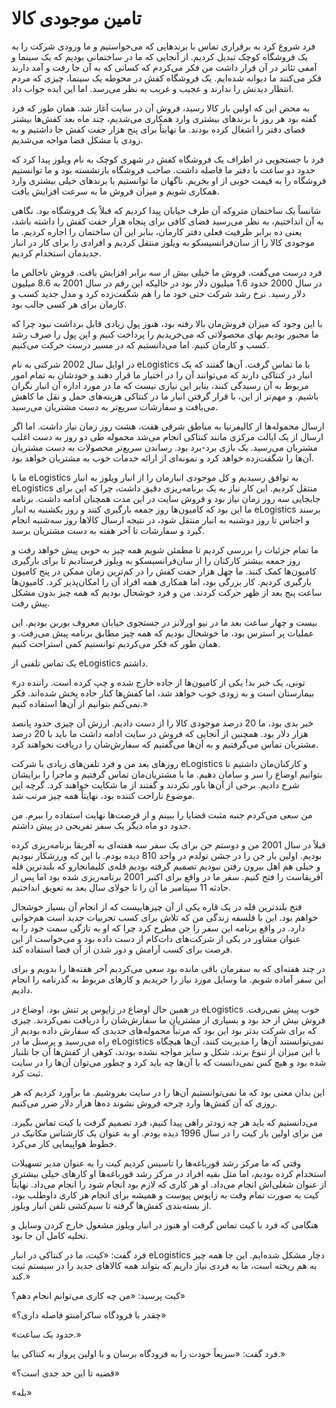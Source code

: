 # تامین موجودی کالا

فرد شروع کرد به برقراری تماس با برندهایی که می‌خواستیم و ما ورودی شرکت را به یک فروشگاه کوچک تبدیل کردیم. از آنجایی که ما در ساختمانی بودیم که یک سینما و آمفی تئاتر در آن قرار داشت من فکر می‌کردم که کسانی که به آن جا رفت و آمد دارند فکر می‌کنند ما دیوانه شده‌ایم. یک فروشگاه کفش در محوطه یک سینما، چیزی که مردم انتظار دیدنش را ندارند و عجیب و غریب به نظر می‌رسد. اما این ایده جواب داد.

به محض این که اولین بار کالا رسید، فروش آن در سایت آغاز شد. همان طور که فرد گفته بود هر روز با برندهای بیشتری وارد همکاری می‌شدیم، چند ماه بعد کفش‌ها بیشتر فضای دفتر را اشغال کرده بودند. ما نهایتاً برای پنج هزار جفت کفش جا داشتیم و به زودی با مشکل فضا مواجه می‌شدیم.

فرد با جستجویی در اطراف یک فروشگاه کفش در شهری کوچک به نام ویلوز پیدا کرد که حدود دو ساعت با دفتر ما فاصله داشت. صاحب فروشگاه بازنشسته بود و ما توانستیم فروشگاه را به قیمت خوبی از او بخریم. ناگهان ما توانستیم با برندهای خیلی بیشتری وارد همکاری شویم و میزان فروش ما به سرعت افزایش یافت.

شانساً یک ساختمان متروکه آن طرف خیابان پیدا کردیم که قبلاً یک فروشگاه بود. نگاهی به آن انداختیم، به نظر می‌رسید فضای کافی برای پنجاه هزار جفت کفش را داشته باشد، یعنی ده برابر ظرفیت فعلی دفتر کارمان، بنابر این آن ساختمان را اجاره کردیم. ما موجودی کالا را از سان‌فرانسیسکو به ویلوز منتقل کردیم و افرادی را برای کار در انبار جدیدمان استخدام کردیم.

فرد درست می‌گفت، فروش ما خیلی بیش از سه برابر افزایش یافت. فروش ناخالص ما در سال 2000 حدود 1.6 میلیون دلار بود در حالیکه این رقم در سال 2001 به 8.6 میلیون دلار رسید. نرخ رشد شرکت حتی خود ما را هم شگفت‌زده کرد و مدل جدید کسب و کارمان برای هر کسی جالب بود.

با این وجود که میزان فروش‌مان بالا رفته بود، هنوز پول زیادی قابل برداشت نبود چرا که ما مجبور بودیم بهای محصولاتی که می‌خریدیم را پرداخت کنیم و این پول را صرف رشد کسب و کارمان کنیم. اما می‌دانستیم که در مسیر درست حرکت می‌کنیم.

در اوایل سال 2002 شرکتی به نام eLogistics با ما تماس گرفت. آن‌ها گفتند که یک انبار در کنتاکی دارند که می‌توانند آن را در اختیار ما قرار دهند و خودشان به تمام امور مربوط به آن رسیدگی کنند، بنابر این نیازی نیست که ما در مورد اداره آن انبار نگران باشیم. و مهم‌تر از این، با قرار گرفتن انبار ما در کنتاکی هزینه‌های حمل و نقل ما کاهش می‌یافت و سفارشات سریع‌تر به دست مشتریان می‌رسید.

ارسال محموله‌ها از کالیفرنیا به مناطق شرقی هفت، هشت روز زمان نیاز داشت. اما اگر ارسال از یک ایالت مرکزی مانند کنتاکی انجام می‌شد محموله طی دو روز به دست اغلب مشتریان می‌رسید. یک بازی برد-برد بود. رساندن سریع‌تر محصولات به دست مشتریان آن‌ها را شگفت‌زده خواهد کرد و نمونه‌ای از ارائه خدمات خوب به مشتریان خواهد بود.

ما با eLogistics به توافق رسیدیم و کل موجودی انبارمان را از انبار ویلوز به انبار eLogistics منتقل کردیم. این کار نیاز به یک برنامه‌ریزی دقیق داشت، چرا که این برای جابجایی سه روز زمان نیاز بود و فروش سایت در این مدت همچنان ادامه داشت. برنامه ما این بود که کامیون‌ها روز جمعه بارگیری کنند و روز یکشنبه به انبار eLogistics برسند و اجناس تا روز دوشنبه به انبار منتقل شود، در نتیجه ارسال کالاها روز سه‌شنبه انجام گیرد و سفارشات تا آخر هفته به دست مشتریان برسد.

ما تمام جزئیات را بررسی کردیم تا مطمئن شویم همه چیز به خوبی پیش خواهد رفت و روز جمعه بیشتر کارکنان را از سان‌فرانسیسکو به ویلوز فرستادیم تا برای بارگیری کامیون‌ها کمک کنند. ما چهل هزار جفت کفش را در کم‌ترین زمان ممکن در پنج کامیون بارگیری کردیم. کار بزرگی بود، اما همکاری همه افراد آن را امکان‌پذیر کرد. کامیون‌ها ساعت پنج بعد از ظهر حرکت کردند. من و فرد خوشحال بودیم که همه چیز بدون مشکل پیش رفت.

بیست و چهار ساعت بعد ما در نیو اورلانز در جستجوی خیابان معروف بوربن بودیم. این عملیات پر استرس بود، ما خوشحال بودیم که همه چیز مطابق برنامه پیش می‌رفت. و همان طور که فکر می‌کردیم توانستیم کمی استراحت کنیم.

یک تماس تلفنی از eLogistics داشتم.

«تونی، یک خبر بد! یکی از کامیون‌ها از جاده خارج شده و چپ کرده است. راننده در بیمارستان است و به زودی خوب خواهد شد، اما کفش‌ها کنار جاده پخش شده‌اند. فکر نمی‌کنم بتوانیم از آن‌ها استفاده کنیم.»

خبر بدی بود، ما 20 درصد موجودی کالا را از دست دادیم. ارزش آن چیزی حدود پانصد هزار دلار بود. همچنین از آنجایی که فروش در سایت ادامه داشت ما باید با 20 درصد مشتریان تماس می‌گرفتیم و به آن‌ها می‌گفتیم که سفارش‌شان را دریافت نخواهند کرد.

روزهای بعد من و فرد تلفن‌های زیادی با شرکت eLogistics و کارکنان‌مان داشتیم تا بتوانیم اوضاع را سر و سامان دهیم. ما با مشتریان‌مان تماس گرفتیم و ماجرا را برایشان شرح دادیم. برخی از آن‌ها باور نکردند و گفتند از ما شکایت خواهند کرد. گرچه این موضوع ناراحت کننده بود، نهایتاً همه چیز مرتب شد.

من سعی می‌کردم جنبه مثبت قضایا را ببینم و از فرصت‌ها نهایت استفاده را ببرم. من حدود دو ماه دیگر یک سفر تفریحی در پیش داشتم.

قبلاً در سال 2001 من و دوستم جن برای یک سفر سه هفته‌ای به آفریقا برنامه‌ریزی کرده بودیم. اولین بار جن را در جشن تولدم در واحد 810 دیده بودم. با این که ورزشکار نبودیم و خیلی هم اهل بیرون رفتن نبودیم تصمیم گرفته بودیم قله‌ی کلیمانجارو که بلندترین قله آفریقاست را فتح کنیم. سفر ما در واقع برای اکتبر 2001 برنامه‌ریزی شده بود اما پس از حادثه 11 سپتامبر ما آن را تا جولای سال بعد به تعویق انداختیم.

فتح بلندترین قله در یک قاره یکی از آن چیزهاییست که از انجام آن بسیار خوشحال خواهم بود. این با فلسفه زندگی من که تلاش برای کسب تجربیات جدید است هم‌خوانی دارد. در واقع برنامه این سفر را جن مطرح کرد چرا که او به تازگی سمت خود را به عنوان مشاور در یکی از شرکت‌های دات‌کام از دست داده بود و می‌خواست از این فرصت برای کسب آرامش و دور شدن از آن فضا استفاده کند.

در چند هفته‌ای که به سفرمان باقی مانده بود سعی می‌کردیم آخر هفته‌ها را بدویم و برای این سفر آماده شویم. ما وسایل مورد نیاز را خریدیم و کارهای مربوط به گذرنامه را انجام دادیم.

در همین حال اوضاع در زاپوس پر تنش بود. اوضاع در eLogistics خوب پیش نمی‌رفت. فروش بیش از حد بود و بسیاری از مشتریان ما سفارش‌شان را دریافت نمی‌کردند. چیزی که برای شرکت بدتر بود این بود که مرتباً محموله‌های جدیدی که سفارش داده بودیم از راه می‌رسید و پرسنل ما در eLogistics نمی‌توانستند آن‌ها را مدیریت کنند، آن‌ها هیچگاه با این میزان از تنوع برند، شکل و سایز مواجه نشده بودند، کوهی از کفش‌ها آن جا تلنبار شده بود و هیچ کس نمی‌دانست که با آن‌ها چه باید کرد و چطور می‌توان آن‌ها را در سایت ثبت کرد.

این بدان معنی بود که ما نمی‌توانستیم آن‌ها را در سایت بفروشیم. ما برآورد کردیم که هر روزی که آن کفش‌ها وارد چرخه فروش نشوند ده‌ها هزار دلار ضرر می‌کنیم.

می‌دانستیم که باید هر چه زودتر راهی پیدا کنیم، فرد تصمیم گرفت با کیت تماس بگیرد. من برای اولین بار کیت را در سال 1996 دیده بودم. او به عنوان یک کارشناس مکانیک در خطوط هواپیمایی کار می‌کرد.

وقتی که ما مرکز رشد قورباغه‌ها را تاسیس کردیم کیت را به عنوان مدیر تسهیلات استخدام کرده بودیم، اما مثل بقیه افراد در مرکز رشد قورباغه‌ها او کارهای خیلی بیشتری از عنوان شغلی‌اش انجام می‌داد. او هر کاری که لازم بود انجام شود را انجام می‌داد. نهایتاً کیت به صورت تمام وقت به زاپوس پیوست و همیشه برای انجام هر کاری داوطلب بود، از بسته‌بندی کفش‌ها گرفته تا سیم‌کشی تلفن انبار ویلوز.

هنگامی که فرد با کیت تماس گرفت او هنوز در انبار ویلوز مشغول خارج کردن وسایل و تخلیه کامل آن جا بود.

فرد گفت: «کیت، ما در کنتاکی در انبار eLogistics دچار مشکل شده‌ایم. این جا همه چیز به هم ریخته است، ما به فردی نیاز داریم که بتواند همه کالاهای جدید را در سیستم ثبت کند.»

کیت پرسید: «من چه کاری می‌توانم انجام دهم؟»

«چقدر با فرودگاه ساکرامنتو فاصله داری؟»

«حدود یک ساعت.»

فرد گفت: «سریعاً خودت را به فرودگاه برسان و با اولین پرواز به کنتاکی بیا.»

«قضیه تا این حد جدی است؟»

«بله» 

